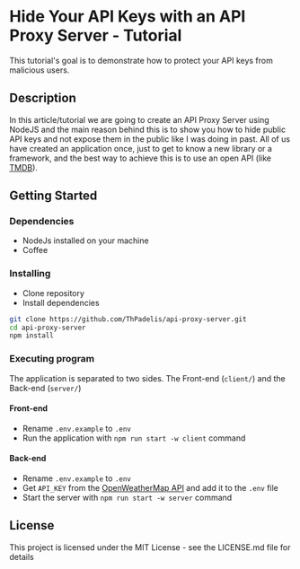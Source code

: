 # Hide Your API Keys with an API Proxy Server - Tutorial

This tutorial's goal is to demonstrate how to protect your API keys from malicious users.

## Description

In this article/tutorial we are going to create an API Proxy Server using NodeJS and the main reason behind this is to show you how to hide public API keys and not expose them in the public like I was doing in past. All of us have created an application once, just to get to know a new library or a framework, and the best way to achieve this is to use an open API (like [TMDB](https://developers.themoviedb.org/)).

## Getting Started

### Dependencies

* NodeJs installed on your machine
* Coffee

### Installing

* Clone repository
* Install dependencies

```sh
git clone https://github.com/ThPadelis/api-proxy-server.git
cd api-proxy-server
npm install
```

### Executing program

The application is separated to two sides. The Front-end (`client/`) and the Back-end (`server/`)

#### Front-end

* Rename `.env.example` to `.env`
* Run the application with `npm run start -w client` command

#### Back-end

* Rename `.env.example` to `.env`
* Get `API_KEY` from the [OpenWeatherMap API](https://home.openweathermap.org/users/sign_up) and add it to the `.env` file
* Start the server with `npm run start -w server` command

## License

This project is licensed under the MIT License - see the LICENSE.md file for details